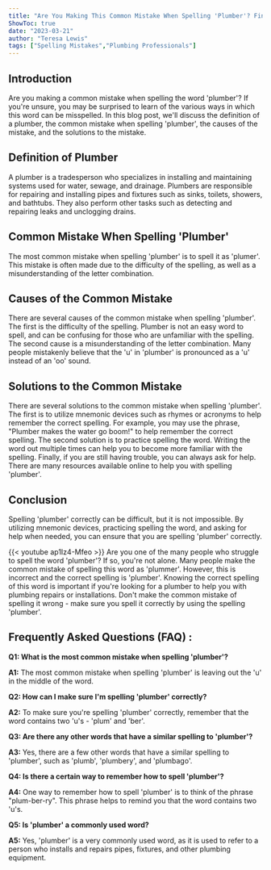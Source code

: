 ```yaml
---
title: "Are You Making This Common Mistake When Spelling 'Plumber'? Find Out Now!"
ShowToc: true 
date: "2023-03-21"
author: "Teresa Lewis" 
tags: ["Spelling Mistakes","Plumbing Professionals"]
---
```

## Introduction

Are you making a common mistake when spelling the word 'plumber'? If you're unsure, you may be surprised to learn of the various ways in which this word can be misspelled. In this blog post, we'll discuss the definition of a plumber, the common mistake when spelling 'plumber', the causes of the mistake, and the solutions to the mistake.

## Definition of Plumber

A plumber is a tradesperson who specializes in installing and maintaining systems used for water, sewage, and drainage. Plumbers are responsible for repairing and installing pipes and fixtures such as sinks, toilets, showers, and bathtubs. They also perform other tasks such as detecting and repairing leaks and unclogging drains.

## Common Mistake When Spelling 'Plumber'

The most common mistake when spelling 'plumber' is to spell it as 'plumer'. This mistake is often made due to the difficulty of the spelling, as well as a misunderstanding of the letter combination.

## Causes of the Common Mistake

There are several causes of the common mistake when spelling 'plumber'. The first is the difficulty of the spelling. Plumber is not an easy word to spell, and can be confusing for those who are unfamiliar with the spelling. The second cause is a misunderstanding of the letter combination. Many people mistakenly believe that the 'u' in 'plumber' is pronounced as a 'u' instead of an 'oo' sound.

## Solutions to the Common Mistake

There are several solutions to the common mistake when spelling 'plumber'. The first is to utilize mnemonic devices such as rhymes or acronyms to help remember the correct spelling. For example, you may use the phrase, "Plumber makes the water go boom!" to help remember the correct spelling. The second solution is to practice spelling the word. Writing the word out multiple times can help you to become more familiar with the spelling. Finally, if you are still having trouble, you can always ask for help. There are many resources available online to help you with spelling 'plumber'. 

## Conclusion

Spelling 'plumber' correctly can be difficult, but it is not impossible. By utilizing mnemonic devices, practicing spelling the word, and asking for help when needed, you can ensure that you are spelling 'plumber' correctly.

{{< youtube ap1Iz4-Mfeo >}} 
Are you one of the many people who struggle to spell the word 'plumber'? If so, you're not alone. Many people make the common mistake of spelling this word as 'plummer'. However, this is incorrect and the correct spelling is 'plumber'. Knowing the correct spelling of this word is important if you're looking for a plumber to help you with plumbing repairs or installations. Don't make the common mistake of spelling it wrong - make sure you spell it correctly by using the spelling 'plumber'.

## Frequently Asked Questions (FAQ) :
**Q1: What is the most common mistake when spelling 'plumber'?**

**A1:** The most common mistake when spelling 'plumber' is leaving out the 'u' in the middle of the word.

**Q2: How can I make sure I'm spelling 'plumber' correctly?**

**A2:** To make sure you're spelling 'plumber' correctly, remember that the word contains two 'u's - 'plum' and 'ber'.

**Q3: Are there any other words that have a similar spelling to 'plumber'?**

**A3:** Yes, there are a few other words that have a similar spelling to 'plumber', such as 'plumb', 'plumbery', and 'plumbago'.

**Q4: Is there a certain way to remember how to spell 'plumber'?**

**A4:** One way to remember how to spell 'plumber' is to think of the phrase "plum-ber-ry". This phrase helps to remind you that the word contains two 'u's.

**Q5: Is 'plumber' a commonly used word?**

**A5:** Yes, 'plumber' is a very commonly used word, as it is used to refer to a person who installs and repairs pipes, fixtures, and other plumbing equipment.





